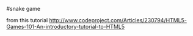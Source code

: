 #snake game

from this tutorial http://www.codeproject.com/Articles/230794/HTML5-Games-101-An-introductory-tutorial-to-HTML5

